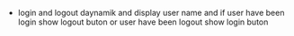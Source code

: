- login and logout daynamik and display user name and if user have been login show logout buton or user have been logout show login buton